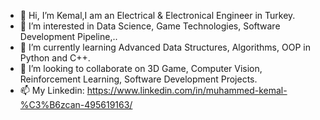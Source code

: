 - 👋 Hi, I’m Kemal,I am an Electrical & Electronical Engineer in Turkey.
- 👀 I’m interested in Data Science, Game Technologies, Software Development Pipeline,..
- 🌱 I’m currently learning Advanced Data Structures, Algorithms, OOP in Python and C++.
- 💞️ I’m looking to collaborate on 3D Game, Computer Vision, Reinforcement Learning, Software Development Projects.
- 📫 My Linkedin: https://www.linkedin.com/in/muhammed-kemal-%C3%B6zcan-495619163/


<!---
mkemalozcan/mkemalozcan is a ✨ special ✨ repository because its `README.md` (this file) appears on your GitHub profile.
You can click the Preview link to take a look at your changes.
--->

